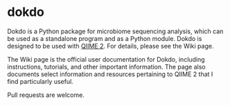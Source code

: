 # dokdo

Dokdo is a Python package for microbiome sequencing analysis, which can be used as a standalone program and as a Python module. Dokdo is designed to be used with [QIIME 2](https://qiime2.org/). For details, please see the Wiki page.

The Wiki page is the official user documentation for Dokdo, including instructions, tutorials, and other important information. The page also documents select information and resources pertaining to QIIME 2 that I find particularly useful.

Pull requests are welcome.
